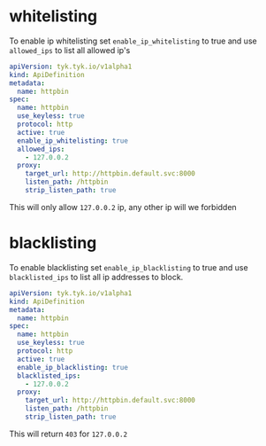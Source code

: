 # whitelisting

To enable ip whitelisting set `enable_ip_whitelisting` to true and use `allowed_ips`
to list all allowed ip's

```yaml
apiVersion: tyk.tyk.io/v1alpha1
kind: ApiDefinition
metadata:
  name: httpbin
spec:
  name: httpbin
  use_keyless: true
  protocol: http
  active: true
  enable_ip_whitelisting: true
  allowed_ips:
    - 127.0.0.2
  proxy:
    target_url: http://httpbin.default.svc:8000
    listen_path: /httpbin
    strip_listen_path: true
```

This will only allow `127.0.0.2` ip, any other ip will we forbidden


# blacklisting

To enable blacklisting set `enable_ip_blacklisting` to true and use `blacklisted_ips` to
list all ip addresses to block.

```yaml
apiVersion: tyk.tyk.io/v1alpha1
kind: ApiDefinition
metadata:
  name: httpbin
spec:
  name: httpbin
  use_keyless: true
  protocol: http
  active: true
  enable_ip_blacklisting: true
  blacklisted_ips:
    - 127.0.0.2
  proxy:
    target_url: http://httpbin.default.svc:8000
    listen_path: /httpbin
    strip_listen_path: true
```

This will return `403` for `127.0.0.2`